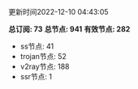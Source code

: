 更新时间2022-12-10 04:43:05

**总订阅: 73**
**总节点: 941**
**有效节点: 282**
- ss节点: 41
- trojan节点: 52
- v2ray节点: 188
- ssr节点: 1
